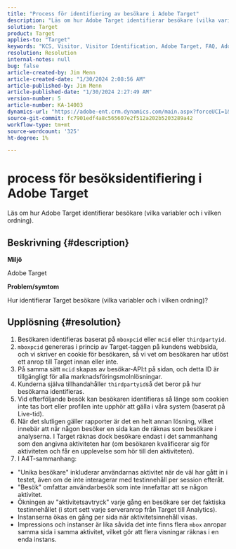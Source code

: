 ```yaml
---
title: "Process för identifiering av besökare i Adobe Target"
description: "Läs om hur Adobe Target identifierar besökare (vilka variabler och i vilken ordning)."
solution: Target
product: Target
applies-to: "Target"
keywords: "KCS, Visitor, Visitor Identification, Adobe Target, FAQ, Adobe Analytics, aktivitetsuttryck, instanser, unika besökare, besök"
resolution: Resolution
internal-notes: null
bug: false
article-created-by: Jim Menn
article-created-date: "1/30/2024 2:08:56 AM"
article-published-by: Jim Menn
article-published-date: "1/30/2024 2:27:49 AM"
version-number: 5
article-number: KA-14003
dynamics-url: "https://adobe-ent.crm.dynamics.com/main.aspx?forceUCI=1&pagetype=entityrecord&etn=knowledgearticle&id=3e88e380-14bf-ee11-9079-6045bd006268"
source-git-commit: fc7901edf4a8c565607e2f512a202b5203289a42
workflow-type: tm+mt
source-wordcount: '325'
ht-degree: 1%

---
```


# process för besöksidentifiering i Adobe Target


Läs om hur Adobe Target identifierar besökare (vilka variabler och i vilken ordning).

## Beskrivning {#description}


<b>Miljö</b>

Adobe Target



<b>Problem/symtom</b>

Hur identifierar Target besökare (vilka variabler och i vilken ordning)?


## Upplösning {#resolution}


1. Besökaren identifieras baserat på `mboxpcid` eller `mcid` eller `thirdpartyid`.
2. `mboxpcid` genereras i princip av Target-taggen på kundens webbsida, och vi skriver en cookie för besökaren, så vi vet om besökaren har utlöst ett anrop till Target innan eller inte.
3. På samma sätt `mcid` skapas av besökar-API:t på sidan, och detta ID är tillgängligt för alla marknadsföringsmolnlösningar.
4. Kunderna själva tillhandahåller `thirdpartyid`så det beror på hur besökarna identifieras.
5. Vid efterföljande besök kan besökaren identifieras så länge som cookien inte tas bort eller profilen inte upphör att gälla i våra system (baserat på Live-tid).
6. När det slutligen gäller rapporter är det en helt annan lösning, vilket innebär att när någon besöker en sida kan de räknas som besökare i analyserna. I Target räknas dock besökare endast i det sammanhang som den angivna aktiviteten har (om besökaren kvalificerar sig för aktiviteten och får en upplevelse som hör till den aktiviteten).
7. I A4T-sammanhang:


- &quot;Unika besökare&quot; inkluderar användarnas aktivitet när de väl har gått in i testet, även om de inte interagerar med testinnehåll per session efteråt.
- &quot;Besök&quot; omfattar användarbesök som inte innefattar att se någon aktivitet.
- Ökningen av &quot;aktivitetsavtryck&quot; varje gång en besökare ser det faktiska testinnehållet (i stort sett varje serveranrop från Target till Analytics).
- Instanserna ökas en gång per sida när aktivitetsinnehåll visas.
- Impressions och instanser är lika såvida det inte finns flera `mbox` anropar samma sida i samma aktivitet, vilket gör att flera visningar räknas i en enda instans.

